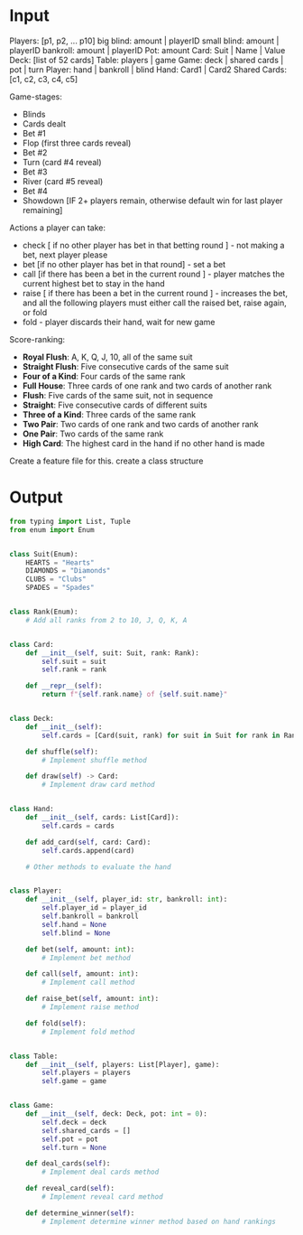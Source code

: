 # Input
Players: [p1, p2, ... p10]
big blind: amount | playerID
small blind: amount | playerID
bankroll: amount | playerID
Pot: amount
Card: Suit | Name | Value
Deck: [list of 52 cards]
Table: players | game
Game: deck | shared cards | pot | turn
Player: hand | bankroll | blind
Hand: Card1 | Card2
Shared Cards: [c1, c2, c3, c4, c5]

Game-stages: 
- Blinds
- Cards dealt
- Bet #1 
- Flop (first three cards reveal)
- Bet #2
- Turn (card #4 reveal)
- Bet #3
- River (card #5 reveal)
- Bet #4
- Showdown [IF 2+ players remain, otherwise default win for last player remaining]

Actions a player can take: 
- check [ if no other player has bet in that betting round ] - not making a bet, next player please
- bet [if no other player has bet in that round] - set a bet
- call [if there has been a bet in the current round ] - player matches the current highest bet to stay in the hand
- raise [ if there has been a bet in the current round ] - increases the bet, and all the following players must either call the raised bet, raise again, or fold
- fold - player discards their hand, wait for new game

Score-ranking: 
- **Royal Flush**: A, K, Q, J, 10, all of the same suit
- **Straight Flush**: Five consecutive cards of the same suit
- **Four of a Kind**: Four cards of the same rank
- **Full House**: Three cards of one rank and two cards of another rank
- **Flush**: Five cards of the same suit, not in sequence
- **Straight**: Five consecutive cards of different suits
- **Three of a Kind**: Three cards of the same rank
- **Two Pair**: Two cards of one rank and two cards of another rank
- **One Pair**: Two cards of the same rank
- **High Card**: The highest card in the hand if no other hand is made

Create a feature file for this. create a class structure

# Output
```python
from typing import List, Tuple
from enum import Enum


class Suit(Enum):
    HEARTS = "Hearts"
    DIAMONDS = "Diamonds"
    CLUBS = "Clubs"
    SPADES = "Spades"


class Rank(Enum):
    # Add all ranks from 2 to 10, J, Q, K, A


class Card:
    def __init__(self, suit: Suit, rank: Rank):
        self.suit = suit
        self.rank = rank

    def __repr__(self):
        return f"{self.rank.name} of {self.suit.name}"


class Deck:
    def __init__(self):
        self.cards = [Card(suit, rank) for suit in Suit for rank in Rank]

    def shuffle(self):
        # Implement shuffle method

    def draw(self) -> Card:
        # Implement draw card method


class Hand:
    def __init__(self, cards: List[Card]):
        self.cards = cards

    def add_card(self, card: Card):
        self.cards.append(card)

    # Other methods to evaluate the hand


class Player:
    def __init__(self, player_id: str, bankroll: int):
        self.player_id = player_id
        self.bankroll = bankroll
        self.hand = None
        self.blind = None

    def bet(self, amount: int):
        # Implement bet method

    def call(self, amount: int):
        # Implement call method

    def raise_bet(self, amount: int):
        # Implement raise method

    def fold(self):
        # Implement fold method


class Table:
    def __init__(self, players: List[Player], game):
        self.players = players
        self.game = game


class Game:
    def __init__(self, deck: Deck, pot: int = 0):
        self.deck = deck
        self.shared_cards = []
        self.pot = pot
        self.turn = None

    def deal_cards(self):
        # Implement deal cards method

    def reveal_card(self):
        # Implement reveal card method

    def determine_winner(self):
        # Implement determine winner method based on hand rankings

```